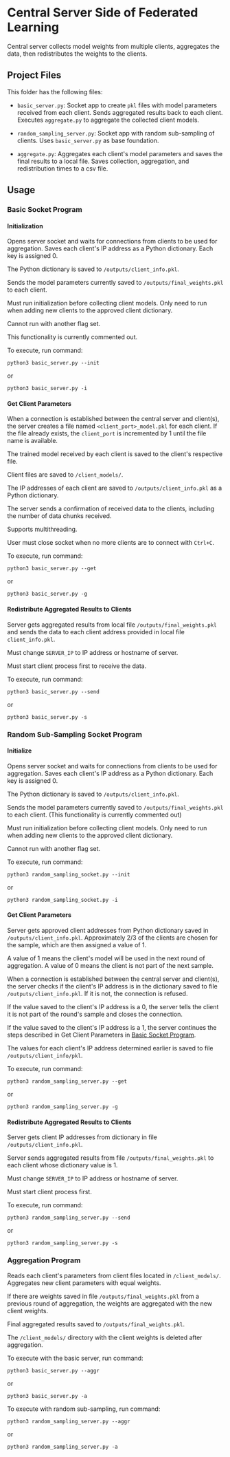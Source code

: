 # Central Server Side of Federated Learning

Central server collects model weights from multiple clients,
aggregates the data, then redistributes the weights to the clients.

## Project Files

This folder has the following files:

- `basic_server.py`: Socket app to create `pkl` files with model
parameters received from each client. Sends aggregated results back
to each client. Executes `aggregate.py` to aggregate the collected
client models.

- `random_sampling_server.py`: Socket app with random sub-sampling of
clients. Uses `basic_server.py` as base foundation.

- `aggregate.py`: Aggregates each client's model parameters and saves
the final results to a local file. Saves collection, aggregation, and
redistribution times to a csv file.

## Usage

### Basic Socket Program

#### Initialization

Opens server socket and waits for connections from clients to be used for
aggregation. Saves each client's IP address as a Python dictionary. Each
key is assigned 0.

The Python dictionary is saved to `/outputs/client_info.pkl`.

Sends the model parameters currently saved to `/outputs/final_weights.pkl` to
each client.

Must run initialization before collecting client models.
Only need to run when adding new clients to the approved client dictionary.

Cannot run with another flag set.

This functionality is currently commented out.

To execute, run command:
```
python3 basic_server.py --init
```
or
```
python3 basic_server.py -i
```

#### Get Client Parameters

When a connection is established between the central server and client(s),
the server creates a file named `<client_port>_model.pkl` for each client.
If the file already exists, the `client_port` is incremented by 1 until the
file name is available.

The trained model received by each client is saved to the client's
respective file.

Client files are saved to `/client_models/`.

The IP addresses of each client are saved to `/outputs/client_info.pkl`
as a Python dictionary.

The server sends a confirmation of received data to the clients, including the
number of data chunks received.

Supports multithreading.

User must close socket when no more clients are to connect with `Ctrl+C`.

To execute, run command:
```
python3 basic_server.py --get
```
or
```
python3 basic_server.py -g
```

#### Redistribute Aggregated Results to Clients

Server gets aggregated results from local file `/outputs/final_weights.pkl`
and sends the data to each client address provided in local file
`client_info.pkl`.

Must change `SERVER_IP` to IP address or hostname of server.

Must start client process first to receive the data.

To execute, run command:
```
python3 basic_server.py --send
```
or
```
python3 basic_server.py -s
```

### Random Sub-Sampling Socket Program

#### Initialize

Opens server socket and waits for connections from clients to be used for
aggregation. Saves each client's IP address as a Python dictionary. Each
key is assigned 0.

The Python dictionary is saved to `/outputs/client_info.pkl`.

Sends the model parameters currently saved to `/outputs/final_weights.pkl` to
each client. (This functionality is currently commented out)

Must run initialization before collecting client models.
Only need to run when adding new clients to the approved client dictionary.

Cannot run with another flag set.

To execute, run command:
```
python3 random_sampling_socket.py --init
```
or
```
python3 random_sampling_socket.py -i
```

#### Get Client Parameters

Server gets approved client addresses from Python dictionary saved in
`/outputs/client_info.pkl`. Approximately 2/3 of the clients are chosen
for the sample, which are then assigned a value of 1.

A value of 1 means the client's model will be used in the next round of
aggregation. A value of 0 means the client is not part of the next sample.

When a connection is established between the central server and client(s),
the server checks if the client's IP address is in the dictionary saved to
file `/outputs/client_info.pkl`.
If it is not, the connection is refused.

If the value saved to the client's IP address is a 0, the server tells the
client it is not part of the round's sample and closes the connection.

If the value saved to the client's IP address is a 1, the server continues
the steps described in Get Client Parameters in
[Basic Socket Program](#basic-socket-program).

The values for each client's IP address determined earlier is saved to file
`/outputs/client_info/pkl`.

To execute, run command:
```
python3 random_sampling_server.py --get
```
or
```
python3 random_sampling_server.py -g
```

#### Redistribute Aggregated Results to Clients

Server gets client IP addresses from dictionary in file `/outputs/client_info.pkl`.

Server sends aggregated results from file `/outputs/final_weights.pkl` to each
client whose dictionary value is 1.

Must change `SERVER_IP` to IP address or hostname of server.

Must start client process first.

To execute, run command:
```
python3 random_sampling_server.py --send
```
or
```
python3 random_sampling_server.py -s
```

### Aggregation Program

Reads each client's parameters from client files located in `/client_models/`.
Aggregates new client parameters with equal weights.

If there are weights saved in file `/outputs/final_weights.pkl` from a
previous round of aggregation, the weights are aggregated with the
new client weights.

Final aggregated results saved to `/outputs/final_weights.pkl`.

The `/client_models/` directory with the client weights is deleted
after aggregation.

To execute with the basic server, run command:
```
python3 basic_server.py --aggr
```
or
```
python3 basic_server.py -a
```

To execute with random sub-sampling, run command:
```
python3 random_sampling_server.py --aggr
```
or
```
python3 random_sampling_server.py -a
```

